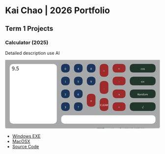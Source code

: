 # Kai Chao | 2026 Portfolio

## Term 1 Projects

### Calculator (2025)

Detailed description use AI

![Running Calculator](https://github.com/Kai535813/portfolio/blob/main/images/Calc%20Ex.png?raw=true)

* [Windows EXE](https://github.com/Kai535813/portfolio/blob/main/src/windows-amd64.zip)
* [MacOSX](https://github.com/Kai535813/portfolio/blob/main/src/macos-aarch64.zip)
* [Source Code](https://github.com/Kai535813/portfolio/blob/main/src/Calculator%202.zip)
